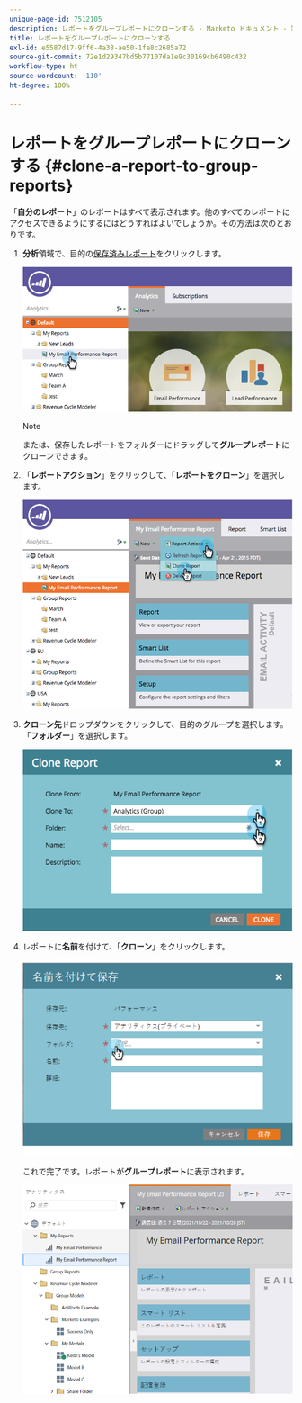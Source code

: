 ```yaml
---
unique-page-id: 7512105
description: レポートをグループレポートにクローンする - Marketo ドキュメント - 製品ドキュメント
title: レポートをグループレポートにクローンする
exl-id: e5587d17-9ff6-4a38-ae50-1fe8c2685a72
source-git-commit: 72e1d29347bd5b77107da1e9c30169cb6490c432
workflow-type: ht
source-wordcount: '110'
ht-degree: 100%

---
```


# レポートをグループレポートにクローンする {#clone-a-report-to-group-reports}

「**自分のレポート**」のレポートはすべて表示されます。他のすべてのレポートにアクセスできるようにするにはどうすればよいでしょうか。その方法は次のとおりです。

1. **分析**&#x200B;領域で、目的の[保存済みレポート](/help/marketo/product-docs/reporting/basic-reporting/creating-reports/save-a-report.md)をクリックします。

   ![](assets/image2015-4-21-11-3a25-3a54.png)

   >[!NOTE]
   >
   >または、保存したレポートをフォルダーにドラッグして&#x200B;**グループレポート**&#x200B;にクローンできます。

1. 「**レポートアクション**」をクリックして、「**レポートをクローン**」を選択します。

   ![](assets/image2015-4-21-11-3a29-3a32.png)

1. **クローン先**&#x200B;ドロップダウンをクリックして、目的のグループを選択します。「**フォルダー**」を選択します。

   ![](assets/image2015-4-21-11-3a32-3a0.png)

1. レポートに&#x200B;**名前**&#x200B;を付けて、「**クローン**」をクリックします。

   ![](assets/image2015-4-21-11-3a33-3a11.png)

   これで完了です。レポートが&#x200B;**グループレポート**&#x200B;に表示されます。

   ![](assets/image2015-4-21-11-3a37-3a25.png)
